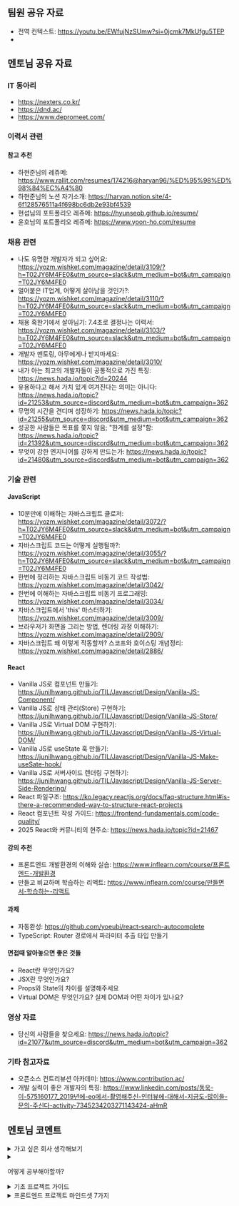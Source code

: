 ## 팀원 공유 자료

- 전역 컨텍스트: https://youtu.be/EWfujNzSUmw?si=0jcmk7MkUfgu5TEP
- 

## 멘토님 공유 자료
### IT 동아리
- https://nexters.co.kr/
- https://dnd.ac/
- https://www.depromeet.com/
### 이력서 관련
#### 참고 추천
- 하현준님의 레쥬메: https://www.rallit.com/resumes/174216@haryan96/%ED%95%98%ED%98%84%EC%A4%80
- 하현준님의 노션 자기소개: https://haryan.notion.site/4-6f128576511a4f698bc6db2e93bf4539
- 현섭님의 포트폴리오 레쥬메: https://hyunseob.github.io/resume/
- 윤호님의 포트폴리오 레쥬메: https://www.yoon-ho.com/resume

### 채용 관련
- 나도 유명한 개발자가 되고 싶어요: https://yozm.wishket.com/magazine/detail/3109/?h=T02JY6M4FE0&utm_source=slack&utm_medium=bot&utm_campaign=T02JY6M4FE0
- 얼어붙은 IT업계, 어떻게 살아남을 것인가?: https://yozm.wishket.com/magazine/detail/3110/?h=T02JY6M4FE0&utm_source=slack&utm_medium=bot&utm_campaign=T02JY6M4FE0
- 채용 혹한기에서 살아님기: 7.4초로 결정나는 이력서: https://yozm.wishket.com/magazine/detail/3103/?h=T02JY6M4FE0&utm_source=slack&utm_medium=bot&utm_campaign=T02JY6M4FE0
- 개발자 멘토링, 아무에게나 받지마세요: https://yozm.wishket.com/magazine/detail/3010/
- 내가 아는 최고의 개발자들이 공통적으로 가진 특징: https://news.hada.io/topic?id=20244
- 유용하다고 해서 가치 있게 여겨진다는 의미는 아니다: https://news.hada.io/topic?id=21253&utm_source=discord&utm_medium=bot&utm_campaign=362
- 무명의 시간을 견디며 성장하기: https://news.hada.io/topic?id=21255&utm_source=discord&utm_medium=bot&utm_campaign=362
- 성공한 사람들은 목표를 쫓지 않음; "한계를 설정"함: https://news.hada.io/topic?id=21392&utm_source=discord&utm_medium=bot&utm_campaign=362
- 무엇이 강한 엔지니어를 강하게 만드는가: https://news.hada.io/topic?id=21480&utm_source=discord&utm_medium=bot&utm_campaign=362
### 기술 관련
#### JavaScript
- 10분만에 이해하는 자바스크립트 클로저: https://yozm.wishket.com/magazine/detail/3072/?h=T02JY6M4FE0&utm_source=slack&utm_medium=bot&utm_campaign=T02JY6M4FE0
- 자바스크립트 코드는 어떻게 실행될까?: https://yozm.wishket.com/magazine/detail/3055/?h=T02JY6M4FE0&utm_source=slack&utm_medium=bot&utm_campaign=T02JY6M4FE0
- 한번에 정리하는 자바스크립트 비동기 코드 작성법: https://yozm.wishket.com/magazine/detail/3042/
- 한번에 이해하는 자바스크립트 비동기 프로그래밍: https://yozm.wishket.com/magazine/detail/3034/
- 자바스크립트에서 'this' 마스터하기: https://yozm.wishket.com/magazine/detail/3009/
- 브라우저가 화면을 그리는 방법, 렌더링 과정 이해하기: https://yozm.wishket.com/magazine/detail/2909/
- 자바스크립트 왜 이렇게 작동할까? 스코프와 호이스팅 개념정리: https://yozm.wishket.com/magazine/detail/2886/
#### React
- Vanilla JS로 컴포넌트 만들기: https://junilhwang.github.io/TIL/Javascript/Design/Vanilla-JS-Component/
- Vanilla JS로 상태 관리(Store) 구현하기: https://junilhwang.github.io/TIL/Javascript/Design/Vanilla-JS-Store/
- Vanilla JS로 Virtual DOM 구현하기: https://junilhwang.github.io/TIL/Javascript/Design/Vanilla-JS-Virtual-DOM/
- Vanilla JS로 useState 훅 만들기: https://junilhwang.github.io/TIL/Javascript/Design/Vanilla-JS-Make-useSate-hook/
- Vanilla JS로 서버사이드 렌더링 구현하기: https://junilhwang.github.io/TIL/Javascript/Design/Vanilla-JS-Server-Side-Rendering/
- React 파일구조: https://ko.legacy.reactjs.org/docs/faq-structure.html#is-there-a-recommended-way-to-structure-react-projects
- React 컴포넌트 작성 가이드: https://frontend-fundamentals.com/code-quality/
- 2025 React와 커뮤니티의 현주소: https://news.hada.io/topic?id=21467
#### 강의 추천
- 프론트엔드 개발환경의 이해와 실습: https://www.inflearn.com/course/프론트엔드-개발환경
- 만들고 비교하며 학습하는 리액트: https://www.inflearn.com/course/만들면서-학습하는-리액트
#### 과제
- 자동완성: https://github.com/yoeubi/react-search-autocomplete
- TypeScript: Router 경로에서 파라미터 추출 타입 만들기

#### 면접때 알아놓으면 좋은 것들
- React란 무엇인가요?
- JSX란 무엇인가요?
- Props와 State의 차이를 설명해주세요
- Virtual DOM은 무엇인가요? 실제 DOM과 어떤 차이가 있나요?
### 영상 자료
- 당신의 사람들을 찾으세요: https://news.hada.io/topic?id=21077&utm_source=discord&utm_medium=bot&utm_campaign=362
### 기타 참고자료
- 오픈소스 컨트리뷰션 아카데미: https://www.contribution.ac/
- 개발 실력이 좋은 개발자의 특징: https://www.linkedin.com/posts/동욱-이-575160177_2019년에-eo에서-촬영해주신-인터뷰에-대해서-지금도-많이들-문의-주신다-activity-7345234203271143424-aHmR
## 멘토님 코멘트

<details>
  <summary>가고 싶은 회사 생각해보기</summary>

- 원티드, 로켓펀치, 사내 공고 등에서 직접 찾기

  - 회사 이름, 링크와 함께 내가 왜 가고 싶은지 한 줄 설명
  - 공고 페이지는 캡쳐해서 함께 제출 (모집 공고가 나중에 닫힐 수 있기 때문)

</details>

<details>
  <summary><p>어떻게 공부해야할까?</p></summary>
[index (1).md](https://github.com/user-attachments/files/22516374/index.1.md)

🎯 지금 가장 중요한 것

기능이 정상적으로 동작하는지 확인하기

예상한 흐름으로 코드가 실행되는지 보기

오류가 발생하면 어디서/왜 났는지 위치와 원인을 찾기

🚨 지금은 덜 중요한 것들

1️⃣ 내부 동작 원리 파헤치기

예) "왜 setState 이후 값이 바로 안 바뀌지?" → 지금은 정상 동작만 확인

원리 공부는 나중에 따로 해도 충분함

2️⃣ 에러 메세지를 전부 해석하려 하기

예) 에러 전체 문장 해석보다는 키워드, 경로, 라인 확인이 우선

어디서 에러가 났는지부터 먼저 본다

3️⃣ 브라우저 호환성 신경쓰기

예) Safari, Edge 에서도 똑같이 보여야 하지 않나?

Chrome에서 정상 동작하는 걸 먼저 확인한다

4️⃣ 성능 최적화 고민하기

예) 이 코드가 더 빠를까? 더 메모리를 적게 쓸까?

우선은 "정상 동작"을 최우선으로 하고 최적화는 그 후에 고민

5️⃣ 라이브러리 비교하기

예) axios vs fetch, React Query vs SWR

처음엔 가이드나 강의에서 알려준 방법을 그대로 사용한다

6️⃣ 예외적 케이스에 지나치게 몰입하기

예) 데이터가 null이면? 이벤트가 동시에 두 번 발생하면?

정상 흐름이 잘 되는 것부터 먼저 구현하고 예외 처리는 이후에 추가

✅ 최종 포인트

동작 → 안정화 → 최적화 → 확장 순서로 가는 것이 바람직합니다.

학습 단계에서는 너무 깊이 들어가기보다 일단 동작하는 코드를 만들고 정상적인 흐름을 체험하는 것이 훨씬 중요합니다.

조금 부족한 상태여도 너무 조급해하지 말고, 나중에 차근차근 보완해도 됩니다. 🚀
  
</details>

<details>
  <summary>기초 프로젝트 가이드</summary>

✅ 1. 작업 시작 전에 해야 할 일
요구사항을 작업 단위로 정리하세요.
디자인 시안과 API 문서가 있다면, 기능을 화면/기능 단위로 쪼개서 Todo 리스트처럼 정리해보세요.
공통 UI 요소(버튼, 카드 등)를 미리 파악해두면 재사용에 유리하고, API는 어떤 화면에서 어떤 시점에 호출되는지도 흐름으로 정리하면 좋아요.
이 과정은 본격적인 개발에 앞서 ‘설계’를 간단하게 해보는 단계라고 보면 됩니다.

---

✅ 2. 기능 개발할 때 유의할 점
기술 스택은 최소한으로 시작하세요 (React + useState/useEffect + styled-components 정도).
컴포넌트는 작고 역할이 분명하게.
Git은 기능 단위로 자주 커밋하며 관리하세요.
반응형은 모바일부터 작성하세요.

---

✅ 3. 1차 완성 후 정리할 것들
중복된 UI는 공통 컴포넌트로 리팩토링.
페이지, 컴포넌트, 훅 등 폴더 구조 정리.
코드 정리는 동작이 된 후, 별도 시간 확보해서 하기.

---

✅ 4. 프로젝트 마무리
README에 목적, 기능 요약, 실행/배포 방법 정리.
어려웠던 점이나 배운 점을 회고로 남기기.
가능하다면 Vercel, Netlify 등으로 배포까지 도전.
  
</details>

<details>
  <summary>프론트엔드 프로젝트 마인드셋 7가지</summary>

1. 정답보다 과정에 집중하기
처음부터 완벽하게 짜려고 하지 마세요.
중요한 건 “어떻게 풀어갔는가”, “어떤 선택을 했는가”를 스스로 이해하고 기록하는 거예요.

2. 작게 나누고 빠르게 피드백 받기
큰 기능을 한 번에 만들려 하지 말고, 작게 쪼개고 자주 확인하고 개선하세요.
커밋도, 코드 리뷰도, 동작 확인도 작고 자주!

3. 디버깅과 에러는 당연한 과정
안 되는 게 나쁜 게 아니에요. “왜 안 되지?”를 생각하는 훈련이 가장 강력한 성장의 도구입니다.

4. 고민이 들면 ‘일단 구현해보기’
어떤 구조가 더 나을지 고민될 때는 머릿속에서만 굴리지 말고 직접 손으로 짜보세요.
구현 → 확인 → 리팩토링 순서가 훨씬 빠릅니다.

5. 배운 것, 막힌 것, 해결한 것 기록하기
주석, 커밋 메시지, Notion, 블로그 뭐든 좋아요.
기록은 곧 나중의 포트폴리오, 회고, 면접 준비 자료가 됩니다.

6. 동작하는 것부터, 정리는 나중에
처음부터 예쁜 코드 짜려고 하다 보면 진도가 안 나가요.
“일단 작동하게” 만든 다음, 여유가 생기면 구조를 다듬어도 늦지 않아요.

7. 완성이 목적이 아니라, 성장의 도구
이 프로젝트 하나로 모든 걸 증명할 필요 없어요.
한 번의 프로젝트가 당신을 1에서 10으로 끌어올려 주진 않지만,
1에서 2, 2에서 3으로 가는 "발판"이 될 수 있습니다.
  
</details>
